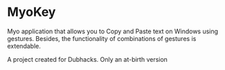 MyoKey
======

Myo application that allows you to Copy and Paste text on Windows using gestures. 
Besides, the functionality of combinations of gestures is extendable.

A project created for Dubhacks. Only an at-birth version
